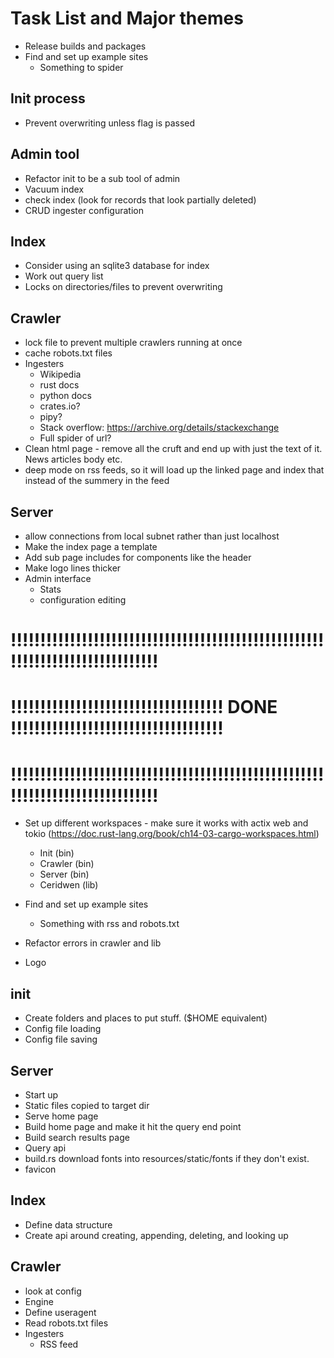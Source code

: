 # Task List and Major themes

* Release builds and packages
* Find and set up example sites
    * Something to spider

## Init process

* Prevent overwriting unless flag is passed

## Admin tool

* Refactor init to be a sub tool of admin
* Vacuum index
* check index (look for records that look partially deleted)
* CRUD ingester configuration

## Index

* Consider using an sqlite3 database for index
* Work out query list
* Locks on directories/files to prevent overwriting

## Crawler

* lock file to prevent multiple crawlers running at once
* cache robots.txt files
* Ingesters
    * Wikipedia
    * rust docs
    * python docs
    * crates.io? 
    * pipy?
    * Stack overflow: https://archive.org/details/stackexchange
    * Full spider of url?
* Clean html page - remove all the cruft and end up with just the text of it. News articles body etc.
* deep mode on rss feeds, so it will load up the linked page and index that instead of the summery in the feed

## Server

* allow connections from local subnet rather than just localhost
* Make the index page a template
* Add sub page includes for components like the header 
* Make logo lines thicker
* Admin interface
    * Stats
    * configuration editing


# !!!!!!!!!!!!!!!!!!!!!!!!!!!!!!!!!!!!!!!!!!!!!!!!!!!!!!!!!!!!!!!!!!!!!!!!!!!!!!
# !!!!!!!!!!!!!!!!!!!!!!!!!!!!!!!!!!!! DONE !!!!!!!!!!!!!!!!!!!!!!!!!!!!!!!!!!!!
# !!!!!!!!!!!!!!!!!!!!!!!!!!!!!!!!!!!!!!!!!!!!!!!!!!!!!!!!!!!!!!!!!!!!!!!!!!!!!!

* Set up different workspaces - make sure it works with actix web and tokio (https://doc.rust-lang.org/book/ch14-03-cargo-workspaces.html)
    * Init (bin)
    * Crawler (bin)
    * Server (bin)
    * Ceridwen (lib)

* Find and set up example sites
    * Something with rss and robots.txt

* Refactor errors in crawler and lib

* Logo

## init

* Create folders and places to put stuff. ($HOME equivalent)
* Config file loading
* Config file saving

## Server

* Start up
* Static files copied to target dir
* Serve home page
* Build home page and make it hit the query end point
* Build search results page
* Query api
* build.rs download fonts into resources/static/fonts if they don't exist.
* favicon

## Index

* Define data structure
* Create api around creating, appending, deleting, and looking up

## Crawler

* look at config
* Engine
* Define useragent
* Read robots.txt files
* Ingesters
    * RSS feed